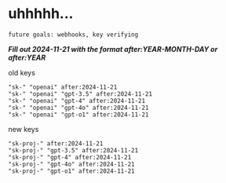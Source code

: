 # uhhhhh...

`future goals: webhooks, key verifying`



***Fill out 2024-11-21 with the format after:YEAR-MONTH-DAY or after:YEAR***

old keys
```
"sk-" "openai" after:2024-11-21
"sk-" "openai" "gpt-3.5" after:2024-11-21
"sk-" "openai" "gpt-4" after:2024-11-21
"sk-" "openai" "gpt-4o" after:2024-11-21
"sk-" "openai" "gpt-o1" after:2024-11-21
```

new keys
```
"sk-proj-" after:2024-11-21
"sk-proj-" "gpt-3.5" after:2024-11-21
"sk-proj-" "gpt-4" after:2024-11-21
"sk-proj-" "gpt-4o" after:2024-11-21
"sk-proj-" "gpt-o1" after:2024-11-21
```
